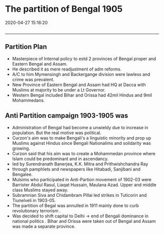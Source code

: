 # The partition of Bengal 1905
2020-04-27 15:16:20
```toc
```
---

## Partition Plan
- Masterpiece of Internal policy to estd 2 provinces of Bengal proper and Eastern Bengal and Assam.
- He described it as mere readjustment of adm reforms. 
- A/C to him Mymensingh and Backergange division were lawless and crime was prevalent.
- New Province of Eastern Bengal and Assam had HQ at Dacca with Muslims at majority to be under a Lt Governor.
- Western Bengal included Bihar and Orissa had 42mil Hindus and 9mil Mohammedans. 

## Anti Partition campaign 1903-1905 was
-   Administration of Bengal had become a unwieldy due to increase in population. But the real motive was political.
-   Curzon's aim was to make Bengali's a linguistic minority and prop up Muslims against Hindus since Bengali Nationalims and solidarity was growing.
- Curzon said that his aim was to create a Mohammedan province where Islam could be predominant and in ascendancy.
-   led by Surendranath Banerjea, K.K. Mitra and Prithwishchandra Ray 
-   through pamphlets and newspapers like Hitabadi, Sanjibani and Bengalee.
-   Mulsims who participated in Anti-Partion movement of 1902-03 were Barrister Abdul Rasul, Liaqat Hussain, Maulana Azad. Upper and middle class Muslims stayed away.
-   Subramnian Siva and Chidambram Pillai led strikes in Tuticorin and Tiunelveli in 1903-05.
-   The partition of Begal was annulled in 1911 mainly done to curb revolutionary terrorism . 
-   Was decided to shift capital to Delhi -> end of Bengali dominance in national politics . Bihar and Orissa were taken out of Bengal and Assam was made a separate province.






